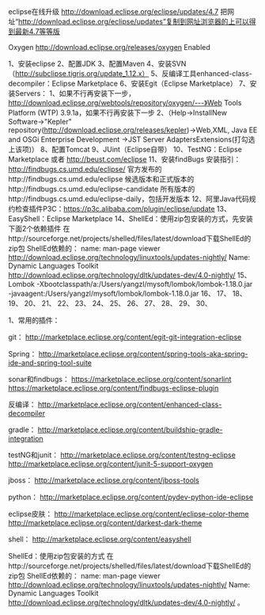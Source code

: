 eclipse在线升级
http://download.eclipse.org/eclipse/updates/4.7
把网址“http://download.eclipse.org/eclipse/updates”复制到网址浏览器的上可以得到最新4.7等等版

Oxygen	http://download.eclipse.org/releases/oxygen	Enabled


1、安装eclipse
2、配置JDK
3、配置Maven
4、安装SVN（http://subclipse.tigris.org/update_1.12.x）
5、反编译工具enhanced-class-decompiler：Eclipse Marketplace
6、安装Egit（Eclipse Marketplace）
7、安装Servers：
	1、如果不行再安装下一步，http://download.eclipse.org/webtools/repository/oxygen/---》Web Tools Platform (WTP) 3.9.1a，如果不行再安装下一步
	2、（Help->InstallNew Software->"Kepler" repository(http://download.eclipse.org/releases/kepler)->Web,XML, Java EE and OSGi Enterprise Development ->JST Server AdaptersExtensions(打勾选上该项)）
8、配置Tomcat
9、JUint（Eclipse自带）
10、TestNG：Eclipse Marketplace 或者 http://beust.com/eclipse
11、安装findBugs
	安装指引：http://findbugs.cs.umd.edu/eclipse/
	官方发布的http://findbugs.cs.umd.edu/eclipse
	候选版本和正式版本的http://findbugs.cs.umd.edu/eclipse-candidate
	所有版本的http://findbugs.cs.umd.edu/eclipse-daily，包括开发版本
12、阿里Java代码规约检查插件P3C：https://p3c.alibaba.com/plugin/eclipse/update
13、EasyShell：Eclipse Marketplace
14、ShellEd：使用zip包安装的方式，先安装下面2个依赖插件
	在http://sourceforge.net/projects/shelled/files/latest/download下载ShellEd的zip包
	ShellEd依赖的：
	name: man-page viewer 
	http://download.eclipse.org/technology/linuxtools/updates-nightly/
	Name: Dynamic Languages Toolkit 
	http://download.eclipse.org/technology/dltk/updates-dev/4.0-nightly/
15、Lombok
-Xbootclasspath/a:/Users/yangzl/mysoft/lombok/lombok-1.18.0.jar
-javaagent:/Users/yangzl/mysoft/lombok/lombok-1.18.0.jar
16、
17、
18、
19、
20、
21、
22、
23、
24、
25、
26、
27、
28、
29、
30、











1、常用的插件：

git：
http://marketplace.eclipse.org/content/egit-git-integration-eclipse

Spring：
http://marketplace.eclipse.org/content/spring-tools-aka-spring-ide-and-spring-tool-suite

sonar和findbugs：
https://marketplace.eclipse.org/content/sonarlint
https://marketplace.eclipse.org/content/findbugs-eclipse-plugin


反编译：
http://marketplace.eclipse.org/content/enhanced-class-decompiler

gradle：
http://marketplace.eclipse.org/content/buildship-gradle-integration

testNG和junit：
http://marketplace.eclipse.org/content/testng-eclipse
http://marketplace.eclipse.org/content/junit-5-support-oxygen

jboss：
http://marketplace.eclipse.org/content/jboss-tools


python：
http://marketplace.eclipse.org/content/pydev-python-ide-eclipse

eclipse皮肤：
http://marketplace.eclipse.org/content/eclipse-color-theme
http://marketplace.eclipse.org/content/darkest-dark-theme



shell：
http://marketplace.eclipse.org/content/easyshell

ShellEd：使用zip包安装的方式
在http://sourceforge.net/projects/shelled/files/latest/download下载ShellEd的zip包
ShellEd依赖的：
name: man-page viewer 
http://download.eclipse.org/technology/linuxtools/updates-nightly/
Name: Dynamic Languages Toolkit 
http://download.eclipse.org/technology/dltk/updates-dev/4.0-nightly/ 。





